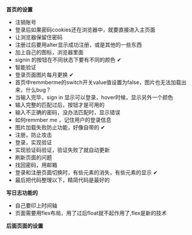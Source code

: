 **首页的设置**
- 注销账号
- 登录后如果密码cookies还在浏览器中，就要直接进入主页面
- 让浏览器保留住密码
- 注册过后要用alter显示成功注册，或是其他的一些东西
- 加上自己的图标，浏览器里面
- signin 的按钮在不同状态下要有不同的颜色 ✔
- 智能验证
- 登录页面图片每月更换  ✔
- 首页中remmberme的switch开关value值设置为false，图片也无法加载出来，什么bug？
- 当输入完毕，sign in 显示可以登录，hover时候，显示另外一个颜色
- 输入完整的匹配过后，按钮才是可用的
- 输入不正确的密码，没办法匹配时，显示错误
- 如何remmber me ，记住用户的登录信息
- 图片加载失败防止功能，好像自带的 ✔
- 注册，防止攻击
- 登录，实现验证
- 实现验证码验证，验证失败了就自动更新
- 刷新页面的问题
- 找回密码，用邮箱
- 登录和注册页面切换时，有些元素的消失，有些元素的显示 ✔
- 最后把代码整理以下，精简代码是最好的

**写日志功能的**
- 自己要印上时间轴
- 页面需要用flex布局，用了过后float就不起作用了,flex是新的技术

**后面页面的设置**